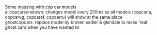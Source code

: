 Some messing with cop car models  
allcopcarsonetown: changes model every 250ms so all models (copcarla, copcarvg, copcarsf, copcarru) will show at the same place  
ghostcopcars: replace model by broken sadler & glendale to make 'real' ghost cars when you have wanted lvl  

